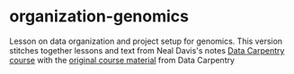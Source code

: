 # organization-genomics

Lesson on data organization and project setup for genomics. This version
stitches together lessons and text from Neal Davis's notes [Data Carpentry course](https://github.com/uiuc-cse/datamgmt)
with the [original course material](https://github.com/datacarpentry/organization-genomics)
from Data Carpentry
